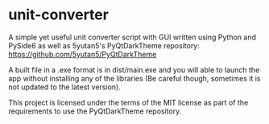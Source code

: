 # unit-converter
A simple yet useful unit converter script with GUI written using Python and PySide6 as well as 5yutan5's PyQtDarkTheme repository: https://github.com/5yutan5/PyQtDarkTheme

A built file in a .exe format is in dist/main.exe and you will able to launch the app without installing any of the libraries (Be careful though, sometimes it is not updated to the latest version).

This project is licensed under the terms of the MIT license as part of the requirements to use the PyQtDarkTheme repository.
